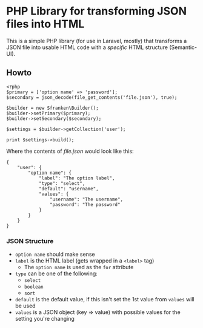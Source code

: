 # PHP Library for transforming JSON files into HTML

This is a simple PHP library (for use in Laravel, mostly) that transforms a JSON file into
usable HTML code with a _specific_ HTML structure (Semantic-UI).

## Howto

	<?php
	$primary = ['option name' => 'password'];
	$secondary = json_decode(file_get_contents('file.json'), true);

	$builder = new Sfranken\Builder();
	$builder->setPrimary($primary);
	$builder->setSecondary($secondary);

	$settings = $builder->getCollection('user');

	print $settings->build();

Where the contents of _file.json_ would look like this:

	{
		"user": {
			"option name": {
				"label": "The option label",
				"type": "select",
				"default": "username",
				"values": {
					"username": "The username",
					"password": "The password"
				}
			}
		}
	}

### JSON Structure
- `option name` should make sense
- `label` is the HTML label (gets wrapped in a `<label>` tag)
	- The `option name` is used as the `for` attribute
- `type` can be one of the following:
	- `select`
	- `boolean`
	- `sort`
- `default` is the default value, if this isn't set the 1st value from `values` will be used
- `values` is a JSON object (key => value) with possible values for the setting you're changing
